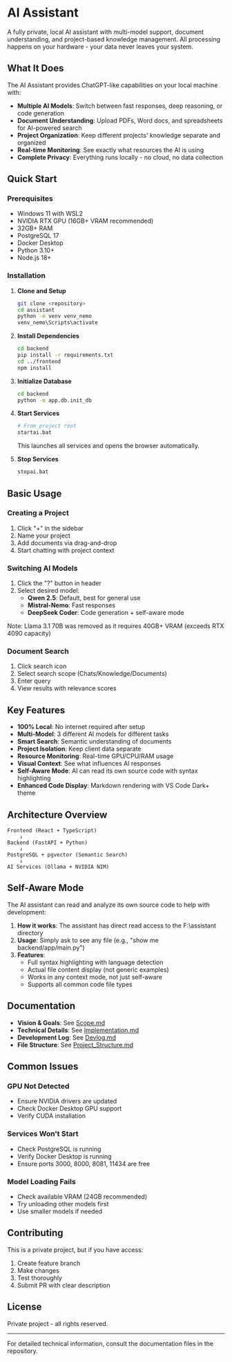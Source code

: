 # AI Assistant

A fully private, local AI assistant with multi-model support, document understanding, and project-based knowledge management. All processing happens on your hardware - your data never leaves your system.

## What It Does

The AI Assistant provides ChatGPT-like capabilities on your local machine with:
- **Multiple AI Models**: Switch between fast responses, deep reasoning, or code generation
- **Document Understanding**: Upload PDFs, Word docs, and spreadsheets for AI-powered search
- **Project Organization**: Keep different projects' knowledge separate and organized
- **Real-time Monitoring**: See exactly what resources the AI is using
- **Complete Privacy**: Everything runs locally - no cloud, no data collection

## Quick Start

### Prerequisites
- Windows 11 with WSL2
- NVIDIA RTX GPU (16GB+ VRAM recommended)
- 32GB+ RAM
- PostgreSQL 17
- Docker Desktop
- Python 3.10+
- Node.js 18+

### Installation

1. **Clone and Setup**
   ```bash
   git clone <repository>
   cd assistant
   python -m venv venv_nemo
   venv_nemo\Scripts\activate
   ```

2. **Install Dependencies**
   ```bash
   cd backend
   pip install -r requirements.txt
   cd ../frontend
   npm install
   ```

3. **Initialize Database**
   ```bash
   cd backend
   python -m app.db.init_db
   ```

4. **Start Services**
   ```bash
   # From project root
   startai.bat
   ```
   This launches all services and opens the browser automatically.

5. **Stop Services**
   ```bash
   stopai.bat
   ```

## Basic Usage

### Creating a Project
1. Click "+" in the sidebar
2. Name your project
3. Add documents via drag-and-drop
4. Start chatting with project context

### Switching AI Models
1. Click the "?" button in header
2. Select desired model:
   - **Qwen 2.5**: Default, best for general use
   - **Mistral-Nemo**: Fast responses
   - **DeepSeek Coder**: Code generation + self-aware mode
   
Note: Llama 3.1 70B was removed as it requires 40GB+ VRAM (exceeds RTX 4090 capacity)

### Document Search
1. Click search icon
2. Select search scope (Chats/Knowledge/Documents)
3. Enter query
4. View results with relevance scores

## Key Features

- **100% Local**: No internet required after setup
- **Multi-Model**: 3 different AI models for different tasks
- **Smart Search**: Semantic understanding of documents
- **Project Isolation**: Keep client data separate
- **Resource Monitoring**: Real-time GPU/CPU/RAM usage
- **Visual Context**: See what influences AI responses
- **Self-Aware Mode**: AI can read its own source code with syntax highlighting
- **Enhanced Code Display**: Markdown rendering with VS Code Dark+ theme

## Architecture Overview

```
Frontend (React + TypeScript)
    ↓
Backend (FastAPI + Python)  
    ↓
PostgreSQL + pgvector (Semantic Search)
    ↓
AI Services (Ollama + NVIDIA NIM)
```

## Self-Aware Mode

The AI assistant can read and analyze its own source code to help with development:

1. **How it works**: The assistant has direct read access to the F:\assistant directory
2. **Usage**: Simply ask to see any file (e.g., "show me backend/app/main.py")
3. **Features**:
   - Full syntax highlighting with language detection
   - Actual file content display (not generic examples)
   - Works in any context mode, not just self-aware
   - Supports all common code file types

## Documentation

- **Vision & Goals**: See [Scope.md](Scope.md)
- **Technical Details**: See [Implementation.md](implementation.md)
- **Development Log**: See [Devlog.md](Devlog.md)
- **File Structure**: See [Project_Structure.md](Project_Structure.md)

## Common Issues

### GPU Not Detected
- Ensure NVIDIA drivers are updated
- Check Docker Desktop GPU support
- Verify CUDA installation

### Services Won't Start
- Check PostgreSQL is running
- Verify Docker Desktop is running
- Ensure ports 3000, 8000, 8081, 11434 are free

### Model Loading Fails
- Check available VRAM (24GB recommended)
- Try unloading other models first
- Use smaller models if needed

## Contributing

This is a private project, but if you have access:
1. Create feature branch
2. Make changes
3. Test thoroughly
4. Submit PR with clear description

## License

Private project - all rights reserved.

---

For detailed technical information, consult the documentation files in the repository.